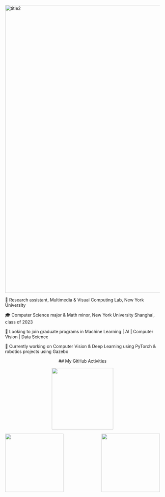 <img width="937" alt="title2" src="https://user-images.githubusercontent.com/74582280/205226328-af37a0a9-028e-4be9-bd6a-6db820825afe.png">

💼 Research assistant, Multimedia & Visual Computing Lab, New York University

🎓 Computer Science major & Math minor, New York University Shanghai, class of 2023

🔭 Looking to join graduate programs in Machine Learning | AI | Computer Vision | Data Science

🌱 Currently working on Computer Vision & Deep Learning using PyTorch & robotics projects using Gazebo

<p align="center">
## My GitHub Activities
 </p>

<p align="center">
<img height="200" src="https://github-readme-streak-stats.herokuapp.com?user=SilvesterYu&theme=vue-dark&hide_border=true)](https://git.io/streak-stats" />
 </p>

<img align="left" height="190" src="https://github-readme-stats.vercel.app/api?username=SilvesterYu&hide_border=true&&theme=vue-dark">
<img align="right" height="190" src="https://github-readme-stats.vercel.app/api/top-langs/?username=SilvesterYu&layout=compact&hide_border=true&langs_count=8&theme=vue-dark" />



